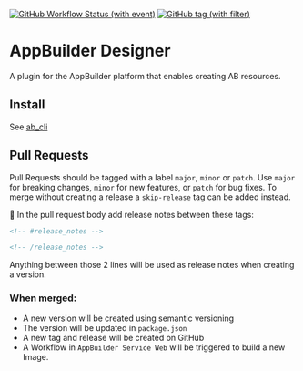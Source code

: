 [![GitHub Workflow Status (with event)](https://img.shields.io/github/actions/workflow/status/digi-serve/plugin_ABDesigner/pr-merge-release.yml?logo=github&label=Build%20%26%20Test)](https://github.com/digi-serve/plugin_ABDesigner/actions/workflows/pr-merge-release.yml)
[![GitHub tag (with filter)](https://img.shields.io/github/v/tag/digi-serve/plugin_ABDesigner?logo=github&label=Latest%20Version)
](https://github.com/digi-serve/plugin_ABDesigner/releases)

# AppBuilder Designer
A plugin for the AppBuilder platform that enables creating AB resources.

## Install
See [ab_cli](https://github.com/digi-serve/ab-cli)

## Pull Requests
Pull Requests should be tagged with a label `major`, `minor` or `patch`. Use `major` for breaking changes, `minor` for new features, or `patch` for bug fixes. To merge without creating a release a `skip-release` tag can be added instead.

:pencil: In the pull request body add release notes between these tags:
```md
<!-- #release_notes -->

<!-- /release_notes --> 
```
Anything between those 2 lines will be used as release notes when creating a version.

### When merged:
 - A new version will be created using semantic versioning
 - The version will be updated in `package.json`
 - A new tag and release will be created on GitHub
 - A Workflow in `AppBuilder Service Web` will be triggered to build a new Image.